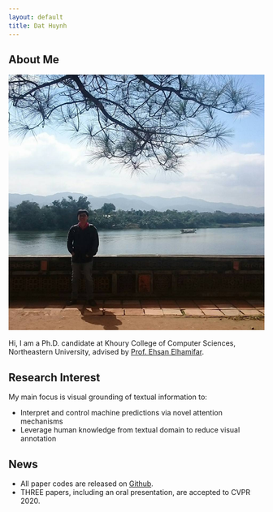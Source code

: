 ```yaml
---
layout: default
title: Dat Huynh
---
```


## About Me

<img class="profile-picture" src="sherlock.jpg">

Hi, I am a Ph.D. candidate at Khoury College of Computer Sciences, Northeastern University, advised by [Prof. Ehsan Elhamifar](https://www.ccs.neu.edu/home/eelhami/). 
 

## Research Interest
My main focus is visual grounding of textual information to:
+ Interpret and control machine predictions via novel attention mechanisms
+ Leverage human knowledge from textual domain to reduce visual annotation

## News
+ All paper codes are released on [Github](https://github.com/hbdat).
+ THREE papers, including an oral presentation, are accepted to CVPR 2020.
